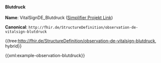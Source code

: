 #### Blutdruck

**Name**: VitalSignDE_Blutdruck ([Simplifier Projekt Link](https://simplifier.net/resolve?canonical=http://fhir.de/StructureDefinition/observation-de-vitalsign-blutdruck&scope=de.basisprofil.r4@1.5.3))

**Canonical**: `http://fhir.de/StructureDefinition/observation-de-vitalsign-blutdruck`

{{tree:http://fhir.de/StructureDefinition/observation-de-vitalsign-blutdruck, hybrid}}

{{xml:example-observation-blutdruck}}